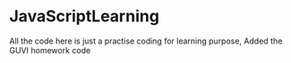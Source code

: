 # JavaScriptLearning
All the code here is just a practise coding for learning purpose, Added the GUVI homework code
